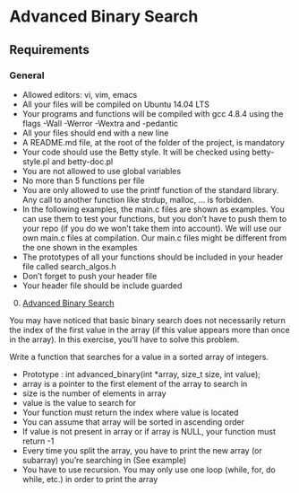 # Advanced Binary Search

## Requirements
### General
* Allowed editors: vi, vim, emacs
* All your files will be compiled on Ubuntu 14.04 LTS
* Your programs and functions will be compiled with gcc 4.8.4 using the flags -Wall -Werror -Wextra and -pedantic
* All your files should end with a new line
* A README.md file, at the root of the folder of the project, is mandatory
* Your code should use the Betty style. It will be checked using betty-style.pl and betty-doc.pl
* You are not allowed to use global variables
* No more than 5 functions per file
* You are only allowed to use the printf function of the standard library. Any call to another function like strdup, malloc, … is forbidden.
* In the following examples, the main.c files are shown as examples. You can use them to test your functions, but you don’t have to push them to your repo (if you do we won’t take them into account). We will use our own main.c files at compilation. Our main.c files might be different from the one shown in the examples
* The prototypes of all your functions should be included in your header file called search_algos.h
* Don’t forget to push your header file
* Your header file should be include guarded

0. [Advanced Binary Search]()

You may have noticed that basic binary search does not necessarily return the index of the first value in the array (if this value appears more than once in the array). In this exercise, you’ll have to solve this problem.

Write a function that searches for a value in a sorted array of integers.

* Prototype : int advanced_binary(int *array, size_t size, int value);
* array is a pointer to the first element of the array to search in
* size is the number of elements in array
* value is the value to search for
* Your function must return the index where value is located
* You can assume that array will be sorted in ascending order
* If value is not present in array or if array is NULL, your function must return -1
* Every time you split the array, you have to print the new array (or subarray) you’re searching in (See example)
* You have to use recursion. You may only use one loop (while, for, do while, etc.) in order to print the array